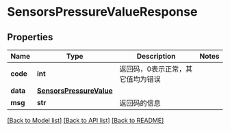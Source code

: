 # SensorsPressureValueResponse

## Properties
Name | Type | Description | Notes
------------ | ------------- | ------------- | -------------
**code** | **int** | 返回码，0表示正常，其它值均为错误 | 
**data** | [**SensorsPressureValue**](SensorsPressureValue.md) |  | 
**msg** | **str** | 返回码的信息 | 

[[Back to Model list]](../README.md#documentation-for-models) [[Back to API list]](../README.md#documentation-for-api-endpoints) [[Back to README]](../README.md)


